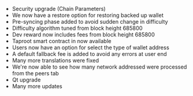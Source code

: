 - Security upgrade (Chain Parameters)
- We now have a restore option for restoring backed up wallet
- Pre-syncing phase added to avoid sudden change in difficulty
- Difficulty algorithm tuned from block height 685800
- Dev reward now includes fees from block height 685800
- Taproot smart contract in now available
- Users now have an option for select the type of wallet address
- A default fallback fee is added to avoid any errors at user end
- Many more translations were fixed
- We're now able to see how many network addressed were processed from the peers tab
- Qt upgrade
- Many more updates

